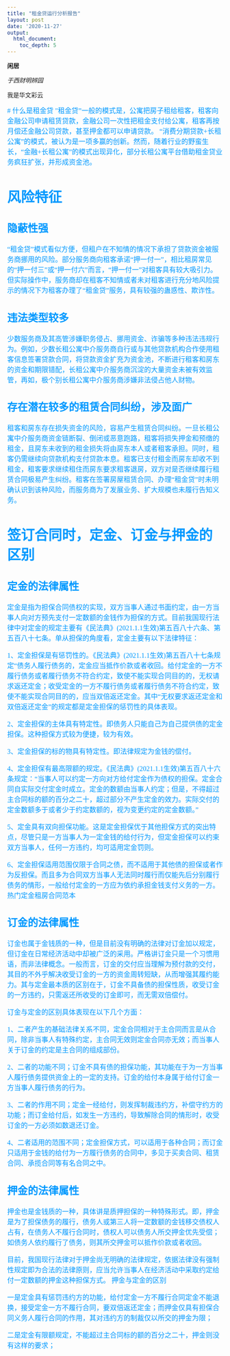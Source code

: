 ```yaml
---
title: "租金贷运行分析报告"
layout: post
date: '2020-11-27'
output: 
  html_document: 
    toc_depth: 5
---
```

  
  **闲居**
  
  *于西财明辨园*
  
<font face="STCAIYUN">我是华文彩云</font>

<font face="宋体"  color=#0099ff size=3> 
# 什么是租金贷
  "租金贷”一般的模式是，公寓把房子租给租客，租客向金融公司申请租赁贷款，金融公司一次性把租金支付给公寓，租客再按月偿还金融公司贷款，甚至押金都可以申请贷款。
“消费分期贷款+长租公寓”的模式，被认为是一项多赢的创新。然而，随着行业的野蛮生长，“金融+长租公寓”的模式出现异化，部分长租公寓平台借助租金贷业务疯狂扩张，并形成资金池。

# 风险特征

## 隐蔽性强
“租金贷”模式看似方便，但租户在不知情的情况下承担了贷款资金被服务商挪用的风险。部分服务商向租客承诺“押一付一”，相比租房常见的“押一付三”或“押一付六”而言，“押一付一”对租客具有较大吸引力。但实际操作中，服务商却在租客不知情或者未对租客进行充分地风险提示的情况下为租客办理了“租金贷”服务，具有较强的蛊惑性、欺诈性。

## 违法类型较多
少数服务商及其高管涉嫌职务侵占、挪用资金、诈骗等多种违法违规行为。例如，少数长租公寓中介服务商自行或与其他贷款机构合作使用租客信息签署贷款合同，将贷款资金扩充为资金池，不断进行租客和房东的资金和期限错配，长租公寓中介服务商沉淀的大量资金未被有效监管，再如，极个别长租公寓中介服务商涉嫌非法侵占他人财物。

## 存在潜在较多的租赁合同纠纷，涉及面广
租客和房东存在损失资金的风险，容易产生租赁合同纠纷。一旦长租公寓中介服务商资金链断裂、倒闭或恶意跑路，租客将损失押金和预缴的租金，且房东未收到的租金损失将由房东本人或者租客承担。同时，租客仍需继续向贷款机构支付贷款本息。租客已支付租金而房东却收不到租金，租客要求继续租住而房东要求租客退房，双方对是否继续履行租赁合同极易产生纠纷。租客在签署房屋租赁合同、办理“租金贷”时未明确认识到该种风险，而服务商为了发展业务、扩大规模也未履行告知义务。

# 签订合同时，定金、订金与押金的区别
## 定金的法律属性
定金是指为担保合同债权的实现，双方当事人通过书面约定，由一方当事人向对方预先支付一定数额的金钱作为担保的方式。目前我国现行法律中对定金的规定主要有《民法典》(2021.1.1生效)第五百八十六条、第五百八十七条。单从担保的角度看，定金主要有以下法律特征：

1、定金担保是有惩罚性的。《民法典》(2021.1.1生效)第五百八十七条规定“债务人履行债务的，定金应当抵作价款或者收回。给付定金的一方不履行债务或者履行债务不符合约定，致使不能实现合同目的的，无权请求返还定金；收受定金的一方不履行债务或者履行债务不符合约定，致使不能实现合同目的的，应当双倍返还定金。其中“无权要求返还定金和双倍返还定金”的规定都是定金担保的惩罚性的具体表现。

2、定金担保的主体具有特定性。即债务人只能自己为自己提供债的定金担保。这种担保方式较为便捷，较为有效。

3、定金担保的标的物具有特定性。即法律规定为金钱的偿付。

4、定金担保有最高限额的规定。《民法典》(2021.1.1生效)第五百八十六条规定：“当事人可以约定一方向对方给付定金作为债权的担保。定金合同自实际交付定金时成立。定金的数额由当事人约定；但是，不得超过主合同标的额的百分之二十，超过部分不产生定金的效力。实际交付的定金数额多于或者少于约定数额的，视为变更约定的定金数额。”

5、定金具有双向担保功能。这是定金担保优于其他担保方式的突出特点，尽管只是一方当事人为一定金钱的给付行为，但定金担保可以约束双方当事人，任何一方违约，均可适用定金罚则。

6、定金担保适用范围仅限于合同之债，而不适用于其他债的担保或者作为反担保。而且多为合同双方当事人无法同时履行而仅能先后分别履行债务的情形，一般给付定金的一方应为依约承担金钱支付义务的一方。热门定金租房合同范本

## 订金的法律属性

订金也属于金钱质的一种，但是目前没有明确的法律对订金加以规定，但订金在日常经济活动中却被广泛的采用。严格讲订金只是一个习惯用语，而非法律概念。一般而言，订金的交付应当理解为预付款的交付，其目的不外乎解决收受订金的一方的资金周转短缺，从而增强其履约能力。其与定金最本质的区别在于，订金不具备债的担保性质，收受订金的一方违约，只需返还所收受的订金即可，而无需双倍偿付。

订金与定金的区别具体表现在以下几个方面：

1、二者产生的基础法律关系不同，定金合同相对于主合同而言是从合同，除非当事人有特殊约定，主合同无效则定金合同亦无效；而当事人关于订金的约定是主合同的组成部份。

2、二者的功能不同；订金不具有债的担保功能，其功能在于为一方当事人履行债务提供资金上的一定的支持。订金的给付本身属于给付订金一方当事人履行债务的行为。

3、二者的作用不同；定金一经给付，则发挥制裁违约方，补偿守约方的功能；而订金给付后，如发生一方违约，导致解除合同的情形时，收受订金的一方必须如数退还订金。

4、二者适用的范围不同；定金担保方式，可以适用于各种合同；而订金只适用于金钱的给付为一方履行债务的合同中，多见于买卖合同、租赁合同、承揽合同等有名合同之中。

## 押金的法律属性

押金也是金钱质的一种，具体讲是质押担保的一种特殊形式。即，押金是为了担保债务的履行，债务人或第三人将一定数额的金钱移交债权人占有，在债务人不履行合同时，债权人可以债务人所交押金优先受偿；如债务人依约履行了债务，则其所交押金可以抵作价款或者收回。

目前，我国现行法律对于押金尚无明确的法律规定，依据法律没有强制性规定即为合法的法律原则，应当允许当事人在经济活动中采取约定给付一定数额的押金这种担保方式。
押金与定金的区别

一是定金具有惩罚违约方的功能，给付定金一方不履行合同定金不能退换，接受定金一方不履行合同，要双倍返还定金；而押金仅具有担保合同义务人履行合同的作用，其对违约方的制裁仅以所交的押金为限；

二是定金有限额规定，不能超过主合同标的额的百分之二十，押金则没有这样的要求；
</font>